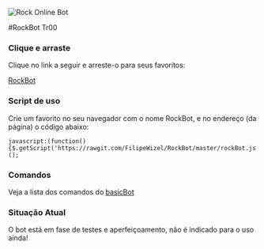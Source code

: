 ![Rock Online Bot](https://i.imgur.com/Q7P44gA.png)

#RockBot Tr00

### Clique e arraste

Clique no link a seguir e arreste-o para seus favoritos:

[RockBot](javascript:(function(){$.getScript('https://rawgit.com/FilipeWizel/RockBot/master/rockBot.js');})();)

### Script de uso

Crie um favorito no seu navegador com o nome RockBot, e no endereço (da página) o código abaixo: 

```
javascript:(function(){$.getScript('https://rawgit.com/FilipeWizel/RockBot/master/rockBot.js');})();
```
### Comandos

Veja a lista dos comandos do [basicBot](https://github.com/basicBot/source/blob/master/commands.md)

### Situação Atual

O bot está em fase de testes e aperfeiçoamento, não é indicado para o uso ainda!

